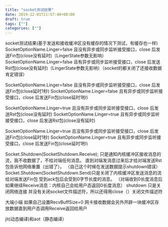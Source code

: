 ```yaml
---
title: "socket测试结果"
date: 2019-12-01T21:57:40+08:00
draft: true
tags: [""]
categories: [""]
---
```


<!--more-->

socket测试结果(基于发送和接收缓冲区没有缓存的情况下测试，有缓存也一样)
SocketOptionName.Linger=false 且没有异步或同步监听接受接口，close 后发送Fin包(close没有延时)（LingerState参数无影响）
SocketOptionName.Linger=false 且有异步或同步监听接受接口，close 后发送Rst包(close没有延时)（LingerState参数无影响）（socket的都关闭了还接收数据肯定错误）

SocketOptionName.Linger=false 且没有异步或同步监听接受接口，close 后发送Fin包(close延时1秒)
SocketOptionName.Linger=false 且有异步或同步监听接受接口，close 后发送Fin包(close延时1秒)

SocketOptionName.Linger=true 且没有异步或同步监听接受接口，close 后发送Rst包(close没有延时)
SocketOptionName.Linger=true 且有异步或同步监听接受接口，close 后发送Rst包(close没有延时)

SocketOptionName.Linger=true 且没有异步或同步监听接受接口，close 后发送Fin包(close延时1秒)
SocketOptionName.Linger=true 且有异步或同步监听接受接口，close 后发送Fin包(close延时1秒)


Socket.Shutdown(SocketShutdown.Receive); 只是通知内核缓冲区接收消息的流，我不收数据了，不给对端任何消息。
直到对端发消息过来后才给对端发送Rst包告诉他网络重置（出错了）。 （自己这个时候在发送数据提示shutdown错误）
Socket.Shutdown(SocketShutdown.Send)只是关闭了内核缓冲区发送消息的流 给对端发送Fin包 受到ack包后会受到0字节长度的消息。
（对端收到0长度消息后如果继续Receive消息：内核自己会给用户态返回0长度消息）
shutdown 只是关闭网络连接 并没有关闭socket文件描述符，所以还得用close（）关闭文件描述符



大端小端
如果自己设置RecvBuffSize=0 网卡接收数据会另外开辟一块缓冲区存放数据直到用户态调用Receive返回给用户

jit(动态编译)和aot（静态编译）